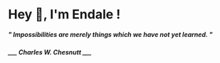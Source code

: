 <h1 title="head"> Hey 👋, I'm Endale !</h1>

**<h5><i>" Impossibilities are merely things which we have not yet learned. "</i></h5>**

*<b>___ Charles W. Chesnutt ___</b>*
